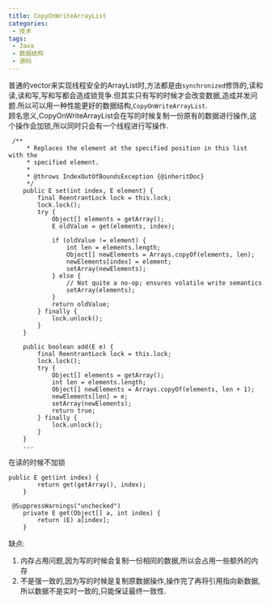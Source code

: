 ```yaml
---
title: CopyOnWriteArrayList
categories: 
 - 技术
tags:
 - Java
 - 数据结构
 - 源码
---
```



普通的vector来实现线程安全的ArrayList时,方法都是由`synchronized`修饰的,读和读,读和写,写和写都会造成锁竞争.但其实只有写的时候才会改变数据,造成并发问题.所以可以用一种性能更好的数据结构,`CopyOnWriteArrayList`.<br>
顾名思义,CopyOnWriteArrayList会在写的时候复制一份原有的数据进行操作,这个操作会加锁,所以同时只会有一个线程进行写操作.
```
 /**
     * Replaces the element at the specified position in this list with the
     * specified element.
     *
     * @throws IndexOutOfBoundsException {@inheritDoc}
     */
    public E set(int index, E element) {
        final ReentrantLock lock = this.lock;
        lock.lock();
        try {
            Object[] elements = getArray();
            E oldValue = get(elements, index);

            if (oldValue != element) {
                int len = elements.length;
                Object[] newElements = Arrays.copyOf(elements, len);
                newElements[index] = element;
                setArray(newElements);
            } else {
                // Not quite a no-op; ensures volatile write semantics
                setArray(elements);
            }
            return oldValue;
        } finally {
            lock.unlock();
        }
    }
    
    public boolean add(E e) {
        final ReentrantLock lock = this.lock;
        lock.lock();
        try {
            Object[] elements = getArray();
            int len = elements.length;
            Object[] newElements = Arrays.copyOf(elements, len + 1);
            newElements[len] = e;
            setArray(newElements);
            return true;
        } finally {
            lock.unlock();
        }
    }
    ...
```
在读的时候不加锁
```
public E get(int index) {
        return get(getArray(), index);
    }

 @SuppressWarnings("unchecked")
    private E get(Object[] a, int index) {
        return (E) a[index];
    }

```
缺点:
1. 内存占用问题,因为写的时候会复制一份相同的数据,所以会占用一些额外的内存
2. 不是强一致的,因为写的时候是复制原数据操作,操作完了再将引用指向新数据,所以数据不是实时一致的,只能保证最终一致性.
